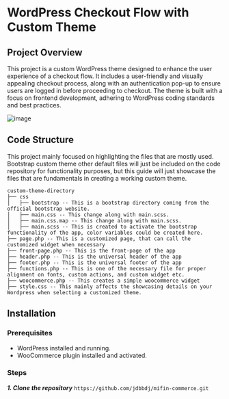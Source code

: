 # WordPress Checkout Flow with Custom Theme

## Project Overview

This project is a custom WordPress theme designed to enhance the user experience of a checkout flow. It includes a user-friendly and visually appealing checkout process, along with an authentication pop-up to ensure users are logged in before proceeding to checkout. The theme is built with a focus on frontend development, adhering to WordPress coding standards and best practices.


![image](https://github.com/user-attachments/assets/3e496188-1283-4d5f-8096-0aad2322ac0f)


## Code Structure

This project mainly focused on highlighting the files that are mostly used. Bootstrap custom theme other default files will just be included on the code repository for functionality purposes, but this guide will just showcase the files that are fundamentals in creating a working custom theme.

```
custom-theme-directory
├── css
│   ├── bootstrap -- This is a bootstrap directory coming from the official bootstrap website.
│   ├── main.css -- This change along with main.scss.
│   ├── main.css.map -- This change along with main.scss.
│   ├── main.scss -- This is created to activate the bootstrap functionality of the app, color variables could be created here.
├── page.php -- This is a customized page, that can call the customized widget when necessary
├── front-page.php -- This is the front-page of the app
├── header.php -- This is the universal header of the app
├── footer.php -- This is the universal footer of the app
├── functions.php -- This is one of the necessary file for proper alignment on fonts, custom actions, and custom widget etc.
├── woocommerce.php -- This creates a simple woocommerce widget
├── style.css -- This mainly affects the showcasing details on your Wordpress when selecting a customized theme.

```

## Installation

### Prerequisites

- WordPress installed and running.
- WooCommerce plugin installed and activated.

### Steps

***1. Clone the repository***
`https://github.com/jdbbdj/mifin-commerce.git`
